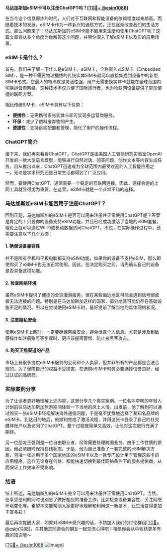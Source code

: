 **马达加斯加eSIM卡可以注册ChatGPT吗？[[TG💪+ @esim1088](https://t.me/s/esim1088)]**

在当今这个信息爆炸的时代，人们对于互联网和智能设备的依赖程度越来越高。而随着技术的发展，eSIM卡作为一种新兴的通信方式，正在逐渐改变我们的生活方式。那么问题来了：马达加斯加的eSIM卡能不能用来注册和使用ChatGPT呢？这篇文章将从多个角度为你解答这个问题，并带你深入了解eSIM卡以及它的应用场景。

### eSIM卡是什么？

首先，我们来了解一下什么是eSIM卡。eSIM卡，全称嵌入式SIM卡（Embedded SIM），是一种不需要物理插拔的传统实体SIM卡就可以直接集成到设备中的新型SIM卡形式。它最大的特点就是灵活性强，用户无需更换实体卡就能在全球范围内切换运营商网络。这种技术不仅方便了国际旅行者，也为物联网设备提供了更加便捷的联网方案。

相比传统SIM卡，eSIM卡具有以下优势：
- **便携性**：无需携带多张实体卡即可实现多运营商服务。
- **环保**：减少了塑料废弃物的产生。
- **便捷性**：支持远程配置和管理，简化了用户的操作流程。

### ChatGPT简介

接下来，我们再来看看ChatGPT。ChatGPT是由美国人工智能研究实验室OpenAI开发的一款大型语言模型，能够进行自然对话、回答问题、创作文本等内容生成任务。自从推出以来，ChatGPT迅速成为全球范围内最受欢迎的人工智能应用之一，无论是学术研究还是日常生活都得到了广泛应用。

然而，要使用ChatGPT，通常需要一个稳定的互联网连接。因此，选择合适的上网工具就显得尤为重要。在这里，eSIM卡就是一个非常不错的选择。

### 马达加斯加eSIM卡能否用于注册ChatGPT？

回到正题，马达加斯加的eSIM卡是否可以用来注册并正常使用ChatGPT呢？答案是肯定的！只要你的设备支持eSIM功能，并且已经成功激活了当地的eSIM套餐，理论上就可以通过Wi-Fi或移动数据访问ChatGPT。不过，在实际操作过程中，还需要注意以下几个方面：

#### 1. 确保设备兼容性
并不是所有手机和平板电脑都支持eSIM功能。如果你的设备不支持eSIM，那么即使购买了eSIM卡也无法正常使用。因此，在决定购买之前，请先确认自己的设备是否具备这项功能。

#### 2. 检查网络环境
虽然eSIM卡提供了便捷的全球漫游服务，但在某些偏远地区可能会遇到信号弱或者无法连接的问题。特别是在马达加斯加这样的国家，部分地区可能仍存在基础设施不足的情况。所以在尝试使用eSIM卡时，最好提前了解当地的具体网络状况。

#### 3. 注意隐私安全
使用eSIM卡上网时，一定要确保网络安全，避免泄露个人信息。尤其是涉及到敏感操作如注册账号等步骤时，更应该提高警惕，防止被黑客攻击。

#### 4. 购买正规渠道的产品
市场上有很多提供eSIM卡服务的公司和个人卖家，但并非所有的产品都是合法合规的。为了保障自己的权益不受损害，在选购eSIM卡时务必要选择信誉良好、经过认证的品牌商。

### 实际案例分享

为了让读者更好地理解上述内容，这里分享几个真实案例。一位名叫李明的年轻人计划前往马达加斯加旅游期间体验一下当地的风土人情。出发前，他了解到可以通过购买一张eSIM卡轻松解决海外通信问题，于是毫不犹豫地选择了某知名品牌的eSIM卡。到达目的地后，他顺利完成了激活流程，并用这张卡登录了自己的社交媒体账户以及访问了ChatGPT。整个过程既简单又高效，让他对这次旅行充满了期待。

另一位朋友王强则是一位自由职业者，经常需要处理跨国业务。由于工作性质的原因，他必须随时保持在线状态。于是，他为自己准备了一套完整的eSIM解决方案，包括一张适用于多个国家地区的eSIM卡以及一款专门设计用于管理这些卡的应用程序。这样无论身在何处，都能快速切换到最佳网络条件下的服务提供商，从而保证工作效率不受影响。

### 结语

综上所述，马达加斯加的eSIM卡完全可以用来注册并正常使用ChatGPT。当然，在享受便利的同时也别忘了做好相应的准备工作，比如检查设备兼容性、关注网络环境变化等。希望本文能帮助大家更好地理解和利用这一新技术，让生活变得更加丰富多彩！

最后再次提醒大家，如果对eSIM卡感兴趣的话，不妨加入我们的讨论群组[[TG💪+ @esim1088](https://t.me/s/esim1088)]，与其他志同道合的朋友一起交流心得吧！相信你会从中收获更多有趣的知识哦～

[[TG💪+ @esim1088](https://t.me/s/esim1088) ![Image](https://i.postimg.cc/4NQfJmqS/Snipaste-2025-05-13-00-14-12.png)]